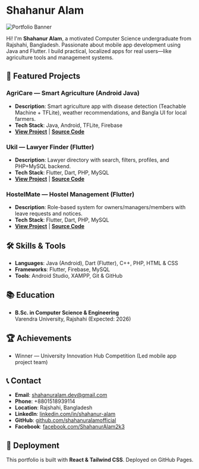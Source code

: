 # Shahanur Alam

![Portfolio Banner](https://via.placeholder.com/1200x400/4F46E5/FFFFFF?text=Shahanur+Alam) <!-- Optional: Banner image URL যোগ করো -->

Hi! I'm **Shahanur Alam**, a motivated Computer Science undergraduate from Rajshahi, Bangladesh. Passionate about mobile app development using Java and Flutter. I build practical, localized apps for real users—like agriculture tools and management systems.

## 🚀 Featured Projects

### AgriCare — Smart Agriculture (Android Java)
- **Description**: Smart agriculture app with disease detection (Teachable Machine + TFLite), weather recommendations, and Bangla UI for local farmers.
- **Tech Stack**: Java, Android, TFLite, Firebase
- **[View Project](#)** | **[Source Code](https://github.com/shahanuralamofficial/AgriCare)**

### Ukil — Lawyer Finder (Flutter)
- **Description**: Lawyer directory with search, filters, profiles, and PHP+MySQL backend.
- **Tech Stack**: Flutter, Dart, PHP, MySQL
- **[View Project](#)** | **[Source Code](https://github.com/shahanuralamofficial/Ukil)**

### HostelMate — Hostel Management (Flutter)
- **Description**: Role-based system for owners/managers/members with leave requests and notices.
- **Tech Stack**: Flutter, Dart, PHP, MySQL
- **[View Project](#)** | **[Source Code](https://github.com/shahanuralamofficial/HostelMate)**

## 🛠 Skills & Tools
- **Languages**: Java (Android), Dart (Flutter), C++, PHP, HTML & CSS
- **Frameworks**: Flutter, Firebase, MySQL
- **Tools**: Android Studio, XAMPP, Git & GitHub

## 📚 Education
- **B.Sc. in Computer Science & Engineering**  
  Varendra University, Rajshahi (Expected: 2026)

## 🏆 Achievements
- Winner — University Innovation Hub Competition (Led mobile app project team)

## 📞 Contact
- **Email**: [shahanuralam.dev@gmail.com](mailto:shahanuralam.dev@gmail.com)
- **Phone**: +8801518939114
- **Location**: Rajshahi, Bangladesh
- **LinkedIn**: [linkedin.com/in/shahanur-alam](https://www.linkedin.com/in/shahanur-alam/)
- **GitHub**: [github.com/shahanuralamofficial](https://github.com/shahanuralamofficial)
- **Facebook**: [facebook.com/ShahanurAlam2k3](https://www.facebook.com/ShahanurAlam2k3)

## 📁 Deployment
This portfolio is built with **React & Tailwind CSS**. Deployed on GitHub Pages.
